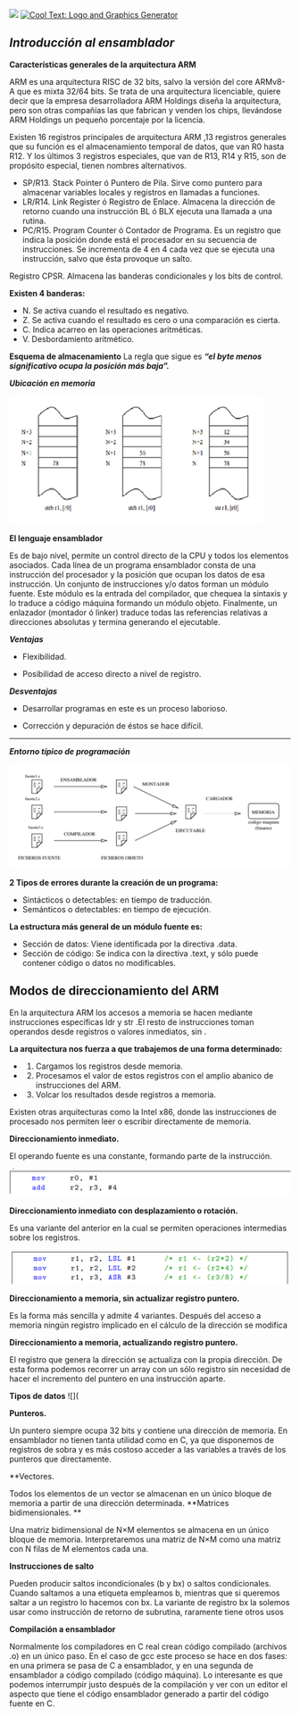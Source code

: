 
![](https://images.cooltext.com/5474769.png)
<a href="http://cooltext.com" target="_top"><img src="https://cooltext.com/images/ct_pixel.gif" width="80" height="15" alt="Cool Text: Logo and Graphics Generator" border="0" /></a>

***Introducción al ensamblador***
-------------------------------
**Características generales de la arquitectura ARM**

ARM es una arquitectura RISC de 32 bits, salvo la versión del core ARMv8- A que es mixta 32/64 bits. Se trata de una arquitectura licenciable, quiere decir que la empresa desarrolladora ARM Holdings diseña la arquitectura, pero son otras compañías las que fabrican y venden los chips, llevándose ARM Holdings un pequeño porcentaje por la licencia.


Existen 16 registros principales de arquitectura ARM ,13 registros generales que su función es el almacenamiento temporal de datos, que van R0 hasta R12. Y los últimos 3 registros especiales, que van de R13, R14 y R15, son de propósito especial, tienen nombres alternativos.

- SP/R13. Stack Pointer ó Puntero de Pila. Sirve como puntero para almacenar variables locales y registros en llamadas a funciones.
- LR/R14. Link Register ó Registro de Enlace. Almacena la dirección de retorno cuando una instrucción BL ó BLX ejecuta una llamada a una rutina.
- PC/R15. Program Counter ó Contador de Programa. Es un registro que indica la posición donde está el procesador en su secuencia de instrucciones. Se incrementa de 4 en 4 cada vez que se ejecuta una instrucción, salvo que ésta provoque un salto.

Registro CPSR. Almacena las banderas condicionales y los bits de control.

**Existen 4 banderas:**

- N. Se activa cuando el resultado es negativo.
- Z. Se activa cuando el resultado es cero o una comparación es cierta. 
- C. Indica acarreo en las operaciones aritméticas. 
- V. Desbordamiento aritmético.

**Esquema de almacenamiento**
La regla que sigue es ***“el byte menos significativo ocupa la posición más baja”.***


***Ubicación en memoria***

![](https://github.com/ZazuetaDiana/Resumen.md/blob/main/imagen1png.png)

**El lenguaje ensamblador**

Es de bajo nivel, permite un control directo de la CPU y todos los elementos asociados. Cada línea de un programa ensamblador consta de una instrucción del procesador y la posición que ocupan los datos de esa instrucción.
Un conjunto de instrucciones y/o datos forman un módulo fuente. Este módulo es la entrada del compilador, que chequea la sintaxis y lo traduce a código máquina formando un módulo objeto. Finalmente, un enlazador (montador ó linker) traduce todas las referencias relativas a direcciones absolutas y termina generando el ejecutable.

***Ventajas***

- Flexibilidad.  

- Posibilidad de acceso directo a nivel de registro.

***Desventajas***

- Desarrollar programas en este es un proceso laborioso.

-  Corrección y depuración de éstos se hace difícil.


-----------------------------------

***Entorno típico de programación***

![](https://github.com/ZazuetaDiana/Resumen.md/blob/main/imagen2.png)

**2 Tipos de errores durante la creación de un programa:**

-	Sintácticos o detectables: en tiempo de traducción.
-	Semánticos o detectables: en tiempo de ejecución. 

**La estructura más general de un módulo fuente es:**

 - Sección de datos: Viene identificada por la directiva .data.
- Sección de código: Se indica con la directiva .text, y sólo puede contener código o datos no modificables. 


Modos de direccionamiento del ARM
---------
En la arquitectura ARM los accesos a memoria se hacen mediante instrucciones específicas ldr y str .El resto de instrucciones toman operandos desde registros o valores inmediatos, sin .

**La arquitectura nos fuerza a que trabajemos de una forma determinado:**

-	1. Cargamos los registros desde memoria.
-	2. Procesamos el valor de estos registros con el amplio abanico de instrucciones del ARM.
-	3. Volcar los resultados desde registros a memoria.

Existen otras arquitecturas como la Intel x86, donde las instrucciones de procesado nos permiten leer o escribir directamente de memoria.

**Direccionamiento inmediato.**

 El operando fuente es una constante, formando parte de la instrucción.
 
 ![](https://github.com/ZazuetaDiana/Resumen.md/blob/main/imagen3.png)
 
 
**Direccionamiento inmediato con desplazamiento o rotación.**

Es una variante del anterior en la cual se permiten operaciones intermedias sobre los registros.

![](https://github.com/ZazuetaDiana/Resumen.md/blob/main/imagen4.png)

**Direccionamiento a memoria, sin actualizar registro puntero.**

 Es la forma más sencilla y admite 4 variantes. Después del acceso a memoria ningún registro implicado en el cálculo de la dirección se modifica
 
**Direccionamiento a memoria, actualizando registro puntero.**

El registro que genera la dirección se actualiza con la propia dirección. De esta forma podemos recorrer un array con un sólo registro sin necesidad de hacer el incremento del puntero en una instrucción aparte.

**Tipos de datos**
![](

**Punteros.**

 Un puntero siempre ocupa 32 bits y contiene una dirección de memoria. En ensamblador no tienen tanta utilidad como en C, ya que disponemos de registros de sobra y es más costoso acceder a las variables a través de los punteros que directamente.  
 
**Vectores. 

Todos los elementos de un vector se almacenan en un único bloque de memoria a partir de una dirección determinada.
**Matrices bidimensionales. **

Una matriz bidimensional de N×M elementos se almacena en un único bloque de memoria. Interpretaremos una matriz de N×M como una matriz con N filas de M elementos cada una.

**Instrucciones de salto**

Pueden producir saltos incondicionales (b y bx) o saltos condicionales. Cuando saltamos a una etiqueta empleamos b, mientras que si queremos saltar a un registro lo hacemos con bx. La variante de registro bx la solemos usar como instrucción de retorno de subrutina, raramente tiene otros usos

**Compilación a ensamblador**

 Normalmente los compiladores en C real crean código compilado (archivos .o) en un único paso. En el caso de gcc este proceso se hace en dos fases: en una primera se pasa de C a ensamblador, y en una segunda de ensamblador a código compilado (código máquina). Lo interesante es que podemos interrumpir justo después de la compilación y ver con un editor el aspecto que tiene el código ensamblador generado a partir del código fuente en C.



